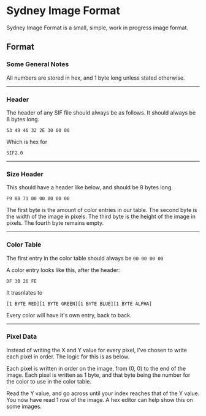 # Sydney Image Format

Sydney Image Format is a small, simple, work in progress image format.

## Format

### Some General Notes

All numbers are stored in hex, and 1 byte long unless stated otherwise.

---
### Header

The header of any SIF file should always be as follows. It should always be 8 bytes long.

```
53 49 46 32 2E 30 00 00
```

Which is hex for

```
SIF2.0  
```

---
### Size Header

This should have a header like below, and should be 8 bytes long.

```
F9 80 71 00 00 00 00 00
```

The first byte is the amount of color entries in our table. The second byte is the width of the image in pixels. The third byte is the height of the image in pixels. The fourth byte remains empty.

---
### Color Table

The first entry in the color table should always be `00 00 00 00`

A color entry looks like this, after the header:

```
DF 3B 26 FE
```

It trasnlates to

```
[1 BYTE RED][1 BYTE GREEN][1 BYTE BLUE][1 BYTE ALPHA]
```

Every color will have it's own entry, back to back.

---
### Pixel Data

Instead of writing the X and Y value for every pixel, I've chosen to write each pixel in order. The logic for this is as below.

Each pixel is written in order on the image, from (0, 0) to the end of the image. Each pixel is written as 1 byte, and that byte being the number for the color to use in the color table.

Read the Y value, and go across until your index reaches that of the Y value. You now have read 1 row of the image. A hex editor can help show this on some images. 
